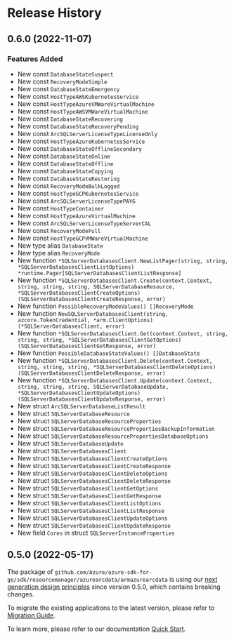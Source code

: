 # Release History

## 0.6.0 (2022-11-07)
### Features Added

- New const `DatabaseStateSuspect`
- New const `RecoveryModeSimple`
- New const `DatabaseStateEmergency`
- New const `HostTypeAWSKubernetesService`
- New const `HostTypeAzureVMWareVirtualMachine`
- New const `HostTypeAWSVMWareVirtualMachine`
- New const `DatabaseStateRecovering`
- New const `DatabaseStateRecoveryPending`
- New const `ArcSQLServerLicenseTypeLicenseOnly`
- New const `HostTypeAzureKubernetesService`
- New const `DatabaseStateOfflineSecondary`
- New const `DatabaseStateOnline`
- New const `DatabaseStateOffline`
- New const `DatabaseStateCopying`
- New const `DatabaseStateRestoring`
- New const `RecoveryModeBulkLogged`
- New const `HostTypeGCPKubernetesService`
- New const `ArcSQLServerLicenseTypePAYG`
- New const `HostTypeContainer`
- New const `HostTypeAzureVirtualMachine`
- New const `ArcSQLServerLicenseTypeServerCAL`
- New const `RecoveryModeFull`
- New const `HostTypeGCPVMWareVirtualMachine`
- New type alias `DatabaseState`
- New type alias `RecoveryMode`
- New function `*SQLServerDatabasesClient.NewListPager(string, string, *SQLServerDatabasesClientListOptions) *runtime.Pager[SQLServerDatabasesClientListResponse]`
- New function `*SQLServerDatabasesClient.Create(context.Context, string, string, string, SQLServerDatabaseResource, *SQLServerDatabasesClientCreateOptions) (SQLServerDatabasesClientCreateResponse, error)`
- New function `PossibleRecoveryModeValues() []RecoveryMode`
- New function `NewSQLServerDatabasesClient(string, azcore.TokenCredential, *arm.ClientOptions) (*SQLServerDatabasesClient, error)`
- New function `*SQLServerDatabasesClient.Get(context.Context, string, string, string, *SQLServerDatabasesClientGetOptions) (SQLServerDatabasesClientGetResponse, error)`
- New function `PossibleDatabaseStateValues() []DatabaseState`
- New function `*SQLServerDatabasesClient.Delete(context.Context, string, string, string, *SQLServerDatabasesClientDeleteOptions) (SQLServerDatabasesClientDeleteResponse, error)`
- New function `*SQLServerDatabasesClient.Update(context.Context, string, string, string, SQLServerDatabaseUpdate, *SQLServerDatabasesClientUpdateOptions) (SQLServerDatabasesClientUpdateResponse, error)`
- New struct `ArcSQLServerDatabaseListResult`
- New struct `SQLServerDatabaseResource`
- New struct `SQLServerDatabaseResourceProperties`
- New struct `SQLServerDatabaseResourcePropertiesBackupInformation`
- New struct `SQLServerDatabaseResourcePropertiesDatabaseOptions`
- New struct `SQLServerDatabaseUpdate`
- New struct `SQLServerDatabasesClient`
- New struct `SQLServerDatabasesClientCreateOptions`
- New struct `SQLServerDatabasesClientCreateResponse`
- New struct `SQLServerDatabasesClientDeleteOptions`
- New struct `SQLServerDatabasesClientDeleteResponse`
- New struct `SQLServerDatabasesClientGetOptions`
- New struct `SQLServerDatabasesClientGetResponse`
- New struct `SQLServerDatabasesClientListOptions`
- New struct `SQLServerDatabasesClientListResponse`
- New struct `SQLServerDatabasesClientUpdateOptions`
- New struct `SQLServerDatabasesClientUpdateResponse`
- New field `Cores` in struct `SQLServerInstanceProperties`


## 0.5.0 (2022-05-17)

The package of `github.com/Azure/azure-sdk-for-go/sdk/resourcemanager/azurearcdata/armazurearcdata` is using our [next generation design principles](https://azure.github.io/azure-sdk/general_introduction.html) since version 0.5.0, which contains breaking changes.

To migrate the existing applications to the latest version, please refer to [Migration Guide](https://aka.ms/azsdk/go/mgmt/migration).

To learn more, please refer to our documentation [Quick Start](https://aka.ms/azsdk/go/mgmt).